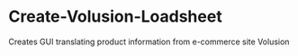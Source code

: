 # Create-Volusion-Loadsheet
Creates GUI translating product information from e-commerce site Volusion 
